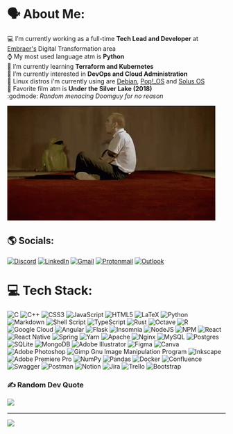 # 🗣️ About Me:
💻 I’m currently working as a full-time <strong>Tech Lead and Developer</strong> at [Embraer's](https://www.linkedin.com/company/embraer/mycompany/verification/) Digital Transformation area<br>⌚ My most used language atm is <strong>Python</strong><br>📕  I’m currently learning <strong>Terraform and Kubernetes</strong><br>🔬  I’m currently interested in <strong>DevOps and Cloud Administration</strong><br>🐧  Linux distros i'm currently using are [Debian](https://www.debian.org/index.pt.html), [Pop!_OS](https://pop.system76.com/) and [Solus OS](https://getsol.us/)<br>📼 Favorite film atm is <strong>Under the Silver Lake (2018)</strong><br> :godmode: *Random menacing Doomguy for no reason*

![til](https://raw.githubusercontent.com/Eric-chagas/Eric-chagas/main/assets/mark.webp)

## 🌎 Socials:

[![Discord](https://img.shields.io/badge/Discord-%237289DA.svg?logo=discord&logoColor=white&style=for-the-badge)](https://discord.gg/P4percut#5598) 
[![LinkedIn](https://img.shields.io/badge/LinkedIn-%230077B5.svg?logo=linkedin&logoColor=white&style=for-the-badge)](https://linkedin.com/in/eric-chagas-de-oliveira-832487181/)
[![Gmail](https://img.shields.io/badge/Gmail-D14836?style=for-the-badge&logo=gmail&logoColor=white)](mailto:eric.chagas1221@gmail.com)
[![Protonmail](https://img.shields.io/badge/ProtonMail-8B89CC?style=for-the-badge&logo=protonmail&logoColor=white
)](mailto:eric_chagaso@protonmail.com)
[![Outlook](https://img.shields.io/badge/Microsoft_Outlook-0078D4?style=for-the-badge&logo=microsoft-outlook&logoColor=white
)](mailto:eric_chagas12@outlook.com)

# 💻 Tech Stack:
![C](https://img.shields.io/badge/c-%2300599C.svg?style=flat&logo=c&logoColor=white) ![C++](https://img.shields.io/badge/c++-%2300599C.svg?style=flat&logo=c%2B%2B&logoColor=white) ![CSS3](https://img.shields.io/badge/css3-%231572B6.svg?style=flat&logo=css3&logoColor=white) ![JavaScript](https://img.shields.io/badge/javascript-%23323330.svg?style=flat&logo=javascript&logoColor=%23F7DF1E) ![HTML5](https://img.shields.io/badge/html5-%23E34F26.svg?style=flat&logo=html5&logoColor=white) ![LaTeX](https://img.shields.io/badge/latex-%23008080.svg?style=flat&logo=latex&logoColor=white) ![Python](https://img.shields.io/badge/python-3670A0?style=flat&logo=python&logoColor=ffdd54) ![Markdown](https://img.shields.io/badge/markdown-%23000000.svg?style=flat&logo=markdown&logoColor=white) ![Shell Script](https://img.shields.io/badge/shell_script-%23121011.svg?style=flat&logo=gnu-bash&logoColor=white) ![TypeScript](https://img.shields.io/badge/typescript-%23007ACC.svg?style=flat&logo=typescript&logoColor=white) ![Rust](https://img.shields.io/badge/rust-%23000000.svg?style=flat&logo=rust&logoColor=white) ![Octave](https://img.shields.io/badge/OCTAVE-darkblue?style=flat&logo=octave&logoColor=fcd683) ![R](https://img.shields.io/badge/r-%23276DC3.svg?style=flat&logo=r&logoColor=white) ![Google Cloud](https://img.shields.io/badge/Google%20Cloud-%234285F4.svg?style=flat&logo=google-cloud&logoColor=white) ![Angular](https://img.shields.io/badge/angular-%23DD0031.svg?style=flat&logo=angular&logoColor=white) ![Flask](https://img.shields.io/badge/flask-%23000.svg?style=flat&logo=flask&logoColor=white) ![Insomnia](https://img.shields.io/badge/Insomnia-black?style=flat&logo=insomnia&logoColor=5849BE) ![NodeJS](https://img.shields.io/badge/node.js-6DA55F?style=flat&logo=node.js&logoColor=white) ![NPM](https://img.shields.io/badge/NPM-%23000000.svg?style=flat&logo=npm&logoColor=white) ![React](https://img.shields.io/badge/react-%2320232a.svg?style=flat&logo=react&logoColor=%2361DAFB) ![React Native](https://img.shields.io/badge/react_native-%2320232a.svg?style=flat&logo=react&logoColor=%2361DAFB) ![Spring](https://img.shields.io/badge/spring-%236DB33F.svg?style=flat&logo=spring&logoColor=white) ![Yarn](https://img.shields.io/badge/yarn-%232C8EBB.svg?style=flat&logo=yarn&logoColor=white) ![Apache](https://img.shields.io/badge/apache-%23D42029.svg?style=flat&logo=apache&logoColor=white) ![Nginx](https://img.shields.io/badge/nginx-%23009639.svg?style=flat&logo=nginx&logoColor=white) ![MySQL](https://img.shields.io/badge/mysql-%2300f.svg?style=flat&logo=mysql&logoColor=white) ![Postgres](https://img.shields.io/badge/postgres-%23316192.svg?style=flat&logo=postgresql&logoColor=white) ![SQLite](https://img.shields.io/badge/sqlite-%2307405e.svg?style=flat&logo=sqlite&logoColor=white) ![MongoDB](https://img.shields.io/badge/MongoDB-%234ea94b.svg?style=flat&logo=mongodb&logoColor=white) ![Adobe Illustrator](https://img.shields.io/badge/adobeillustrator-%23FF9A00.svg?style=flat&logo=adobeillustrator&logoColor=white) 	![Figma](https://img.shields.io/badge/figma-%23F24E1E.svg?style=flat&logo=figma&logoColor=white) ![Canva](https://img.shields.io/badge/Canva-%2300C4CC.svg?style=flat&logo=Canva&logoColor=white) ![Adobe Photoshop](https://img.shields.io/badge/adobephotoshop-%2331A8FF.svg?style=flat&logo=adobephotoshop&logoColor=white) ![Gimp Gnu Image Manipulation Program](https://img.shields.io/badge/Gimp-657D8B?style=flat&logo=gimp&logoColor=FFFFFF) ![Inkscape](https://img.shields.io/badge/Inkscape-e0e0e0?style=flat&logo=inkscape&logoColor=080A13) ![Adobe Premiere Pro](https://img.shields.io/badge/Adobe%20Premiere%20Pro-9999FF.svg?style=flat&logo=Adobe%20Premiere%20Pro&logoColor=white) ![NumPy](https://img.shields.io/badge/numpy-%23013243.svg?style=flat&logo=numpy&logoColor=white) ![Pandas](https://img.shields.io/badge/pandas-%23150458.svg?style=flat&logo=pandas&logoColor=white) ![Docker](https://img.shields.io/badge/docker-%230db7ed.svg?style=flat&logo=docker&logoColor=white) ![Confluence](https://img.shields.io/badge/confluence-%23172BF4.svg?style=flat&logo=confluence&logoColor=white) ![Swagger](https://img.shields.io/badge/-Swagger-%23Clojure?style=flat&logo=swagger&logoColor=white) ![Postman](https://img.shields.io/badge/Postman-FF6C37?style=flat&logo=postman&logoColor=white) ![Notion](https://img.shields.io/badge/Notion-%23000000.svg?style=flat&logo=notion&logoColor=white) ![Jira](https://img.shields.io/badge/jira-%230A0FFF.svg?style=flat&logo=jira&logoColor=white) ![Trello](https://img.shields.io/badge/Trello-%23026AA7.svg?style=flat&logo=Trello&logoColor=white) ![Bootstrap](https://img.shields.io/badge/bootstrap-%23563D7C.svg?style=flat&logo=bootstrap&logoColor=white)

<!-- # 📊 GitHub Stats:

<div style="margin-left:30px">
<span>
    <img src="https://github-readme-stats.vercel.app/api?username=Eric-chagas&theme=monokai&hide_border=false&include_all_commits=true&count_private=true" height="210px" width="50%">
</span> 
<span style="margin-left: 5px;">
    <img src="https://github-readme-stats.vercel.app/api/top-langs/?username=Eric-chagas&theme=monokai&hide_border=false&include_all_commits=true&count_private=true&layout=compact" height="210px" width="46%">
</span>

<span> <img src="https://github-readme-streak-stats.herokuapp.com/?user=Eric-chagas&theme=monokai&hide_border=false" height="210px" width="100%"> </span> -->

<!-- ## 🏆 GitHub Trophies -->
<!-- ![](https://github-profile-trophy.vercel.app/?username=Eric-chagas&theme=monokai&no-frame=false&no-bg=false&margin-w=4) -->

### ✍️ Random Dev Quote
![](https://quotes-github-readme.vercel.app/api?type=horizontal&theme=tokyonight)

---
[![](https://visitcount.itsvg.in/api?id=Eric-chagas&icon=2&color=6)](https://visitcount.itsvg.in)

<!-- Proudly created with GPRM ( https://gprm.itsvg.in ) -->

